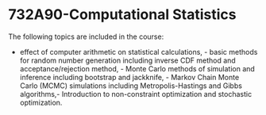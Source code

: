 # 732A90-Computational Statistics
The following topics are included in the course:
- effect of computer arithmetic on statistical calculations, - basic methods for random number generation including inverse CDF method and acceptance/rejection method, - Monte Carlo methods of simulation and inference including bootstrap and jackknife, - Markov Chain Monte Carlo (MCMC) simulations including Metropolis-Hastings and Gibbs algorithms,- Introduction to non-constraint optimization and stochastic optimization.
